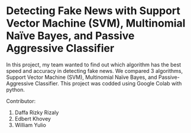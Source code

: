 # Detecting Fake News with Support Vector Machine (SVM), Multinomial Naïve Bayes, and Passive Aggressive Classifier
In this project, my team wanted to find out which algorithm has the best speed and accuracy in detecting fake news. We compared 3 algorithms, Support Vector Machine (SVM), Multinomial Naïve Bayes, and Passive-Aggressive Classifier. This project was codded using Google Colab with python.

Contributor:
1. Daffa Rizky Rizaly
2. Edbert Khovey
3. William Yulio
